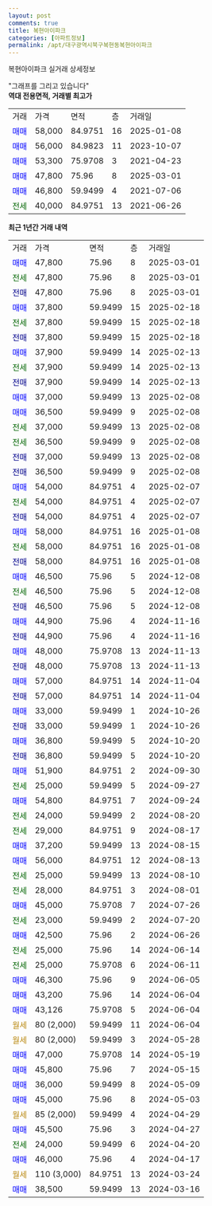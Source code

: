 ```yaml
---
layout: post
comments: true
title: 복현아이파크
categories: [아파트정보]
permalink: /apt/대구광역시북구복현동복현아이파크
---
```


복현아이파크 실거래 상세정보

<script type="text/javascript">
  google.charts.load('current', {'packages':['line', 'corechart']});
  google.charts.setOnLoadCallback(drawChart);

  function drawChart() {
    var data = new google.visualization.DataTable();
    data.addColumn('date', '거래일');
    data.addColumn('number', "매매");
    data.addColumn('number', "전세");
    data.addColumn('number', "전매");

    data.addRows([[new Date(Date.parse("2025-03-01")), 47800, null, null], [new Date(Date.parse("2025-03-01")), null, 47800, null], [new Date(Date.parse("2025-03-01")), null, null, 47800], [new Date(Date.parse("2025-02-18")), 37800, null, null], [new Date(Date.parse("2025-02-18")), null, 37800, null], [new Date(Date.parse("2025-02-18")), null, null, 37800], [new Date(Date.parse("2025-02-13")), 37900, null, null], [new Date(Date.parse("2025-02-13")), null, 37900, null], [new Date(Date.parse("2025-02-13")), null, null, 37900], [new Date(Date.parse("2025-02-08")), 37000, null, null], [new Date(Date.parse("2025-02-08")), 36500, null, null], [new Date(Date.parse("2025-02-08")), null, 37000, null], [new Date(Date.parse("2025-02-08")), null, 36500, null], [new Date(Date.parse("2025-02-08")), null, null, 37000], [new Date(Date.parse("2025-02-08")), null, null, 36500], [new Date(Date.parse("2025-02-07")), 54000, null, null], [new Date(Date.parse("2025-02-07")), null, 54000, null], [new Date(Date.parse("2025-02-07")), null, null, 54000], [new Date(Date.parse("2025-01-08")), 58000, null, null], [new Date(Date.parse("2025-01-08")), null, 58000, null], [new Date(Date.parse("2025-01-08")), null, null, 58000], [new Date(Date.parse("2024-12-08")), 46500, null, null], [new Date(Date.parse("2024-12-08")), null, 46500, null], [new Date(Date.parse("2024-12-08")), null, null, 46500], [new Date(Date.parse("2024-11-16")), 44900, null, null], [new Date(Date.parse("2024-11-16")), null, null, 44900], [new Date(Date.parse("2024-11-13")), 48000, null, null], [new Date(Date.parse("2024-11-13")), null, null, 48000], [new Date(Date.parse("2024-11-04")), 57000, null, null], [new Date(Date.parse("2024-11-04")), null, null, 57000], [new Date(Date.parse("2024-10-26")), 33000, null, null], [new Date(Date.parse("2024-10-26")), null, null, 33000], [new Date(Date.parse("2024-10-20")), 36800, null, null], [new Date(Date.parse("2024-10-20")), null, null, 36800], [new Date(Date.parse("2024-09-30")), 51900, null, null], [new Date(Date.parse("2024-09-27")), null, 25000, null], [new Date(Date.parse("2024-09-24")), 54800, null, null], [new Date(Date.parse("2024-08-20")), null, 24000, null], [new Date(Date.parse("2024-08-17")), null, 29000, null], [new Date(Date.parse("2024-08-15")), 37200, null, null], [new Date(Date.parse("2024-08-13")), 56000, null, null], [new Date(Date.parse("2024-08-10")), null, 25000, null], [new Date(Date.parse("2024-08-01")), null, 28000, null], [new Date(Date.parse("2024-07-26")), 45000, null, null], [new Date(Date.parse("2024-07-20")), null, 23000, null], [new Date(Date.parse("2024-06-26")), 42500, null, null], [new Date(Date.parse("2024-06-14")), null, 25000, null], [new Date(Date.parse("2024-06-11")), null, 25000, null], [new Date(Date.parse("2024-06-05")), 46300, null, null], [new Date(Date.parse("2024-06-04")), 43200, null, null], [new Date(Date.parse("2024-06-04")), 43126, null, null], [new Date(Date.parse("2024-06-04")), null, null, null], [new Date(Date.parse("2024-05-28")), null, null, null], [new Date(Date.parse("2024-05-19")), 47000, null, null], [new Date(Date.parse("2024-05-15")), 45800, null, null], [new Date(Date.parse("2024-05-09")), 36000, null, null], [new Date(Date.parse("2024-05-03")), 45000, null, null], [new Date(Date.parse("2024-04-29")), null, null, null], [new Date(Date.parse("2024-04-27")), 45500, null, null], [new Date(Date.parse("2024-04-20")), null, 24000, null], [new Date(Date.parse("2024-04-17")), 46000, null, null], [new Date(Date.parse("2024-03-24")), null, null, null], [new Date(Date.parse("2024-03-16")), 38500, null, null]]);

    var options = {
      hAxis: {
        format: 'yyyy/MM/dd'
      },    
      lineWidth: 0,
      pointsVisible: true,    
      title: '최근 1년간 유형별 실거래가 분포',
      legend: { position: 'bottom' }
    };

    var formatter = new google.visualization.NumberFormat({pattern:'###,###'} );
    formatter.format(data, 1);
    formatter.format(data, 2);
    
    setTimeout(function() {
        var chart = new google.visualization.LineChart(document.getElementById('columnchart_material'));
        chart.draw(data, (options));
        document.getElementById('loading').style.display = 'none';
    }, 200);
  }
</script>


<div id="loading" style="z-index:20; display: block; margin-left: 0px">"그래프를 그리고 있습니다"</div>
<div id="columnchart_material" style="width: 95%; margin-left: 0px; display: block"></div>
<!-- contents start -->
<b>역대 전용면적, 거래별 최고가</b>
<table class="sortable">
    <tr>
      <td>거래</td>
      <td>가격</td>
      <td>면적</td>
      <td>층</td>
      <td>거래일</td>
    </tr>
        <tr>
          <td><a style="color: blue">매매</a></td>
          <td>58,000</td>
          <td>84.9751</td>
          <td>16</td>
          <td>2025-01-08</td>
        </tr>            <tr>
          <td><a style="color: blue">매매</a></td>
          <td>56,000</td>
          <td>84.9823</td>
          <td>11</td>
          <td>2023-10-07</td>
        </tr>            <tr>
          <td><a style="color: blue">매매</a></td>
          <td>53,300</td>
          <td>75.9708</td>
          <td>3</td>
          <td>2021-04-23</td>
        </tr>            <tr>
          <td><a style="color: blue">매매</a></td>
          <td>47,800</td>
          <td>75.96</td>
          <td>8</td>
          <td>2025-03-01</td>
        </tr>            <tr>
          <td><a style="color: blue">매매</a></td>
          <td>46,800</td>
          <td>59.9499</td>
          <td>4</td>
          <td>2021-07-06</td>
        </tr>        
        <tr>
              <td><a style="color: darkgreen">전세</a></td>
              <td>40,000</td>
              <td>84.9751</td>
              <td>13</td>
              <td>2021-06-26</td>
            </tr>        
    
</table>

<b>최근 1년간 거래 내역</b>

<table class="sortable">
    <tr>
      <td>거래</td>
      <td>가격</td>
      <td>면적</td>
      <td>층</td>
      <td>거래일</td>
    </tr>
    <tr>
      <td><a style="color: blue">매매</a></td>
      <td>47,800</td>
      <td>75.96</td>
      <td>8</td>
      <td>2025-03-01</td>
    </tr>          <tr>
      <td><a style="color: darkgreen">전세</a></td>
      <td>47,800</td>
      <td>75.96</td>
      <td>8</td>
      <td>2025-03-01</td>
    </tr>          <tr>
      <td><a style="color: darkblue">전매</a></td>
      <td>47,800</td>
      <td>75.96</td>
      <td>8</td>
      <td>2025-03-01</td>
    </tr>          <tr>
      <td><a style="color: blue">매매</a></td>
      <td>37,800</td>
      <td>59.9499</td>
      <td>15</td>
      <td>2025-02-18</td>
    </tr>          <tr>
      <td><a style="color: darkgreen">전세</a></td>
      <td>37,800</td>
      <td>59.9499</td>
      <td>15</td>
      <td>2025-02-18</td>
    </tr>          <tr>
      <td><a style="color: darkblue">전매</a></td>
      <td>37,800</td>
      <td>59.9499</td>
      <td>15</td>
      <td>2025-02-18</td>
    </tr>          <tr>
      <td><a style="color: blue">매매</a></td>
      <td>37,900</td>
      <td>59.9499</td>
      <td>14</td>
      <td>2025-02-13</td>
    </tr>          <tr>
      <td><a style="color: darkgreen">전세</a></td>
      <td>37,900</td>
      <td>59.9499</td>
      <td>14</td>
      <td>2025-02-13</td>
    </tr>          <tr>
      <td><a style="color: darkblue">전매</a></td>
      <td>37,900</td>
      <td>59.9499</td>
      <td>14</td>
      <td>2025-02-13</td>
    </tr>          <tr>
      <td><a style="color: blue">매매</a></td>
      <td>37,000</td>
      <td>59.9499</td>
      <td>13</td>
      <td>2025-02-08</td>
    </tr>          <tr>
      <td><a style="color: blue">매매</a></td>
      <td>36,500</td>
      <td>59.9499</td>
      <td>9</td>
      <td>2025-02-08</td>
    </tr>          <tr>
      <td><a style="color: darkgreen">전세</a></td>
      <td>37,000</td>
      <td>59.9499</td>
      <td>13</td>
      <td>2025-02-08</td>
    </tr>          <tr>
      <td><a style="color: darkgreen">전세</a></td>
      <td>36,500</td>
      <td>59.9499</td>
      <td>9</td>
      <td>2025-02-08</td>
    </tr>          <tr>
      <td><a style="color: darkblue">전매</a></td>
      <td>37,000</td>
      <td>59.9499</td>
      <td>13</td>
      <td>2025-02-08</td>
    </tr>          <tr>
      <td><a style="color: darkblue">전매</a></td>
      <td>36,500</td>
      <td>59.9499</td>
      <td>9</td>
      <td>2025-02-08</td>
    </tr>          <tr>
      <td><a style="color: blue">매매</a></td>
      <td>54,000</td>
      <td>84.9751</td>
      <td>4</td>
      <td>2025-02-07</td>
    </tr>          <tr>
      <td><a style="color: darkgreen">전세</a></td>
      <td>54,000</td>
      <td>84.9751</td>
      <td>4</td>
      <td>2025-02-07</td>
    </tr>          <tr>
      <td><a style="color: darkblue">전매</a></td>
      <td>54,000</td>
      <td>84.9751</td>
      <td>4</td>
      <td>2025-02-07</td>
    </tr>          <tr>
      <td><a style="color: blue">매매</a></td>
      <td>58,000</td>
      <td>84.9751</td>
      <td>16</td>
      <td>2025-01-08</td>
    </tr>          <tr>
      <td><a style="color: darkgreen">전세</a></td>
      <td>58,000</td>
      <td>84.9751</td>
      <td>16</td>
      <td>2025-01-08</td>
    </tr>          <tr>
      <td><a style="color: darkblue">전매</a></td>
      <td>58,000</td>
      <td>84.9751</td>
      <td>16</td>
      <td>2025-01-08</td>
    </tr>          <tr>
      <td><a style="color: blue">매매</a></td>
      <td>46,500</td>
      <td>75.96</td>
      <td>5</td>
      <td>2024-12-08</td>
    </tr>          <tr>
      <td><a style="color: darkgreen">전세</a></td>
      <td>46,500</td>
      <td>75.96</td>
      <td>5</td>
      <td>2024-12-08</td>
    </tr>          <tr>
      <td><a style="color: darkblue">전매</a></td>
      <td>46,500</td>
      <td>75.96</td>
      <td>5</td>
      <td>2024-12-08</td>
    </tr>          <tr>
      <td><a style="color: blue">매매</a></td>
      <td>44,900</td>
      <td>75.96</td>
      <td>4</td>
      <td>2024-11-16</td>
    </tr>          <tr>
      <td><a style="color: darkblue">전매</a></td>
      <td>44,900</td>
      <td>75.96</td>
      <td>4</td>
      <td>2024-11-16</td>
    </tr>          <tr>
      <td><a style="color: blue">매매</a></td>
      <td>48,000</td>
      <td>75.9708</td>
      <td>13</td>
      <td>2024-11-13</td>
    </tr>          <tr>
      <td><a style="color: darkblue">전매</a></td>
      <td>48,000</td>
      <td>75.9708</td>
      <td>13</td>
      <td>2024-11-13</td>
    </tr>          <tr>
      <td><a style="color: blue">매매</a></td>
      <td>57,000</td>
      <td>84.9751</td>
      <td>14</td>
      <td>2024-11-04</td>
    </tr>          <tr>
      <td><a style="color: darkblue">전매</a></td>
      <td>57,000</td>
      <td>84.9751</td>
      <td>14</td>
      <td>2024-11-04</td>
    </tr>          <tr>
      <td><a style="color: blue">매매</a></td>
      <td>33,000</td>
      <td>59.9499</td>
      <td>1</td>
      <td>2024-10-26</td>
    </tr>          <tr>
      <td><a style="color: darkblue">전매</a></td>
      <td>33,000</td>
      <td>59.9499</td>
      <td>1</td>
      <td>2024-10-26</td>
    </tr>          <tr>
      <td><a style="color: blue">매매</a></td>
      <td>36,800</td>
      <td>59.9499</td>
      <td>5</td>
      <td>2024-10-20</td>
    </tr>          <tr>
      <td><a style="color: darkblue">전매</a></td>
      <td>36,800</td>
      <td>59.9499</td>
      <td>5</td>
      <td>2024-10-20</td>
    </tr>          <tr>
      <td><a style="color: blue">매매</a></td>
      <td>51,900</td>
      <td>84.9751</td>
      <td>2</td>
      <td>2024-09-30</td>
    </tr>          <tr>
      <td><a style="color: darkgreen">전세</a></td>
      <td>25,000</td>
      <td>59.9499</td>
      <td>5</td>
      <td>2024-09-27</td>
    </tr>          <tr>
      <td><a style="color: blue">매매</a></td>
      <td>54,800</td>
      <td>84.9751</td>
      <td>7</td>
      <td>2024-09-24</td>
    </tr>          <tr>
      <td><a style="color: darkgreen">전세</a></td>
      <td>24,000</td>
      <td>59.9499</td>
      <td>2</td>
      <td>2024-08-20</td>
    </tr>          <tr>
      <td><a style="color: darkgreen">전세</a></td>
      <td>29,000</td>
      <td>84.9751</td>
      <td>9</td>
      <td>2024-08-17</td>
    </tr>          <tr>
      <td><a style="color: blue">매매</a></td>
      <td>37,200</td>
      <td>59.9499</td>
      <td>13</td>
      <td>2024-08-15</td>
    </tr>          <tr>
      <td><a style="color: blue">매매</a></td>
      <td>56,000</td>
      <td>84.9751</td>
      <td>12</td>
      <td>2024-08-13</td>
    </tr>          <tr>
      <td><a style="color: darkgreen">전세</a></td>
      <td>25,000</td>
      <td>59.9499</td>
      <td>13</td>
      <td>2024-08-10</td>
    </tr>          <tr>
      <td><a style="color: darkgreen">전세</a></td>
      <td>28,000</td>
      <td>84.9751</td>
      <td>3</td>
      <td>2024-08-01</td>
    </tr>          <tr>
      <td><a style="color: blue">매매</a></td>
      <td>45,000</td>
      <td>75.9708</td>
      <td>7</td>
      <td>2024-07-26</td>
    </tr>          <tr>
      <td><a style="color: darkgreen">전세</a></td>
      <td>23,000</td>
      <td>59.9499</td>
      <td>2</td>
      <td>2024-07-20</td>
    </tr>          <tr>
      <td><a style="color: blue">매매</a></td>
      <td>42,500</td>
      <td>75.96</td>
      <td>2</td>
      <td>2024-06-26</td>
    </tr>          <tr>
      <td><a style="color: darkgreen">전세</a></td>
      <td>25,000</td>
      <td>75.96</td>
      <td>14</td>
      <td>2024-06-14</td>
    </tr>          <tr>
      <td><a style="color: darkgreen">전세</a></td>
      <td>25,000</td>
      <td>75.9708</td>
      <td>6</td>
      <td>2024-06-11</td>
    </tr>          <tr>
      <td><a style="color: blue">매매</a></td>
      <td>46,300</td>
      <td>75.96</td>
      <td>9</td>
      <td>2024-06-05</td>
    </tr>          <tr>
      <td><a style="color: blue">매매</a></td>
      <td>43,200</td>
      <td>75.96</td>
      <td>14</td>
      <td>2024-06-04</td>
    </tr>          <tr>
      <td><a style="color: blue">매매</a></td>
      <td>43,126</td>
      <td>75.9708</td>
      <td>5</td>
      <td>2024-06-04</td>
    </tr>          <tr>
      <td><a style="color: darkgoldenrod">월세</a></td>
      <td>80 (2,000)</td>
      <td>59.9499</td>
      <td>11</td>
      <td>2024-06-04</td>
    </tr>          <tr>
      <td><a style="color: darkgoldenrod">월세</a></td>
      <td>80 (2,000)</td>
      <td>59.9499</td>
      <td>3</td>
      <td>2024-05-28</td>
    </tr>          <tr>
      <td><a style="color: blue">매매</a></td>
      <td>47,000</td>
      <td>75.9708</td>
      <td>14</td>
      <td>2024-05-19</td>
    </tr>          <tr>
      <td><a style="color: blue">매매</a></td>
      <td>45,800</td>
      <td>75.96</td>
      <td>7</td>
      <td>2024-05-15</td>
    </tr>          <tr>
      <td><a style="color: blue">매매</a></td>
      <td>36,000</td>
      <td>59.9499</td>
      <td>8</td>
      <td>2024-05-09</td>
    </tr>          <tr>
      <td><a style="color: blue">매매</a></td>
      <td>45,000</td>
      <td>75.96</td>
      <td>8</td>
      <td>2024-05-03</td>
    </tr>          <tr>
      <td><a style="color: darkgoldenrod">월세</a></td>
      <td>85 (2,000)</td>
      <td>59.9499</td>
      <td>4</td>
      <td>2024-04-29</td>
    </tr>          <tr>
      <td><a style="color: blue">매매</a></td>
      <td>45,500</td>
      <td>75.96</td>
      <td>3</td>
      <td>2024-04-27</td>
    </tr>          <tr>
      <td><a style="color: darkgreen">전세</a></td>
      <td>24,000</td>
      <td>59.9499</td>
      <td>6</td>
      <td>2024-04-20</td>
    </tr>          <tr>
      <td><a style="color: blue">매매</a></td>
      <td>46,000</td>
      <td>75.96</td>
      <td>4</td>
      <td>2024-04-17</td>
    </tr>          <tr>
      <td><a style="color: darkgoldenrod">월세</a></td>
      <td>110 (3,000)</td>
      <td>84.9751</td>
      <td>13</td>
      <td>2024-03-24</td>
    </tr>          <tr>
      <td><a style="color: blue">매매</a></td>
      <td>38,500</td>
      <td>59.9499</td>
      <td>13</td>
      <td>2024-03-16</td>
    </tr>      </table>
<!-- contents end -->    

